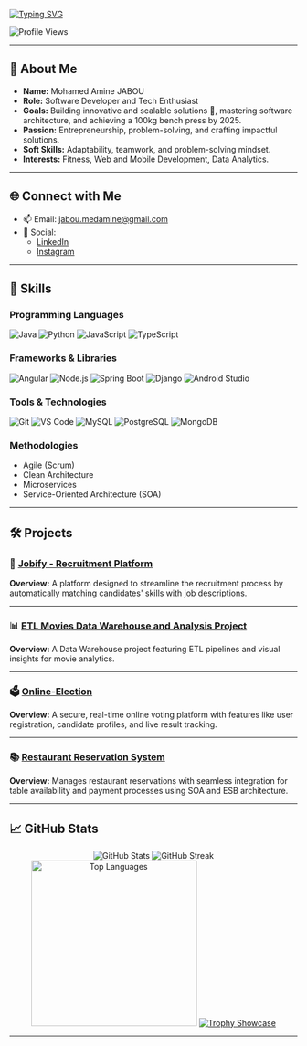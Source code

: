 <a href="https://git.io/typing-svg"><img src="https://readme-typing-svg.demolab.com?font=Fira+Code&weight=700&size=28&duration=2500&pause=1200&color=82D1FF&center=true&vCenter=true&width=800&lines=Hello%F0%9F%91%8B%2C+I'm+Mohamed+Amine+JABOU;" alt="Typing SVG" /></a>

<p align="left">
    <img src="https://komarev.com/ghpvc/?username=MeDjb10&label=Profile%20views&color=82D1FF&style=for-the-badge" alt="Profile Views" />
</p>

---

## 👋 About Me
- **Name:** Mohamed Amine JABOU
- **Role:** Software Developer and Tech Enthusiast
- **Goals:** Building innovative and scalable solutions 🚀, mastering software architecture, and achieving a 100kg bench press by 2025.
- **Passion:** Entrepreneurship, problem-solving, and crafting impactful solutions.
- **Soft Skills:** Adaptability, teamwork, and problem-solving mindset.
- **Interests:** Fitness, Web and Mobile Development, Data Analytics.

---

## 🌐 Connect with Me
- 📫 Email: [jabou.medamine@gmail.com](mailto:jabou.medamine@gmail.com)
- 📱 Social:
  - [LinkedIn](https://www.linkedin.com/in/med-amine-jabou-7b1980337/)
  - [Instagram](https://www.instagram.com/medaminejb_03/)

---

## 🔧 Skills

### Programming Languages
![Java](https://img.shields.io/badge/Java-FF4500?style=for-the-badge&logo=java&logoColor=white)
![Python](https://img.shields.io/badge/Python-FFD700?style=for-the-badge&logo=python&logoColor=darkgreen)
![JavaScript](https://img.shields.io/badge/JavaScript-FFC107?style=for-the-badge&logo=javascript&logoColor=black)
![TypeScript](https://img.shields.io/badge/TypeScript-1E90FF?style=for-the-badge&logo=typescript&logoColor=white)

### Frameworks & Libraries
![Angular](https://img.shields.io/badge/Angular-FF0000?style=for-the-badge&logo=angular&logoColor=white)
![Node.js](https://img.shields.io/badge/Node.js-32CD32?style=for-the-badge&logo=node.js&logoColor=white)
![Spring Boot](https://img.shields.io/badge/Spring_Boot-00FA9A?style=for-the-badge&logo=spring-boot&logoColor=white)
![Django](https://img.shields.io/badge/Django-228B22?style=for-the-badge&logo=django&logoColor=white)
![Android Studio](https://img.shields.io/badge/Android_Studio-00FF7F?style=for-the-badge&logo=android-studio&logoColor=white)

### Tools & Technologies
![Git](https://img.shields.io/badge/Git-F05032?style=for-the-badge&logo=git&logoColor=white)
![VS Code](https://img.shields.io/badge/VS_Code-007ACC?style=for-the-badge&logo=visual-studio-code&logoColor=white)
![MySQL](https://img.shields.io/badge/MySQL-4479A1?style=for-the-badge&logo=mysql&logoColor=white)
![PostgreSQL](https://img.shields.io/badge/PostgreSQL-336791?style=for-the-badge&logo=postgresql&logoColor=white)
![MongoDB](https://img.shields.io/badge/MongoDB-4EA94B?style=for-the-badge&logo=mongodb&logoColor=white)

### Methodologies
- Agile (Scrum)
- Clean Architecture
- Microservices
- Service-Oriented Architecture (SOA)

---

## 🛠️ Projects

### 🚀 [Jobify - Recruitment Platform](https://github.com/MeDjb10/Jobify)
**Overview:** A platform designed to streamline the recruitment process by automatically matching candidates' skills with job descriptions.

---

### 📊 [ETL Movies Data Warehouse and Analysis Project](https://github.com/MeDjb10/ETL-Movies-Data-Warehouse--Analysis-Project)
**Overview:** A Data Warehouse project featuring ETL pipelines and visual insights for movie analytics.

---

### 🗳️ [Online-Election](https://github.com/MeDjb10/Online-Election)
**Overview:** A secure, real-time online voting platform with features like user registration, candidate profiles, and live result tracking.

---

### 📚 [Restaurant Reservation System](https://github.com/MeDjb10/SOA-ESB-restaurant-reservation-system)
**Overview:** Manages restaurant reservations with seamless integration for table availability and payment processes using SOA and ESB architecture.

---

## 📈 GitHub Stats
<div align="center">
    <img src="https://github-readme-stats.vercel.app/api?username=MeDjb10&show_icons=true&theme=radical" alt="GitHub Stats" />
    <img src="https://github-readme-streak-stats.herokuapp.com/?user=MeDjb10&theme=radical" alt="GitHub Streak" />
    <img
        src="https://github-readme-stats.vercel.app/api/top-langs?username=MeDjb10&show_icons=true&locale=en&theme=radical&hide_border=true&langs_count=3&hide=Less,Tcl,Cython,Cmake,SCSS"
        alt="Top Languages"
        width="290"
    />
    <a href="https://github.com/ryo-ma/github-profile-trophy">
        <img
            src="https://github-profile-trophy.vercel.app/?username=MeDjb10&theme=radical&no-frame=true&column=4&margin-w=15&margin-h=15"
            alt="Trophy Showcase"
        />
    </a>
</div>

---
